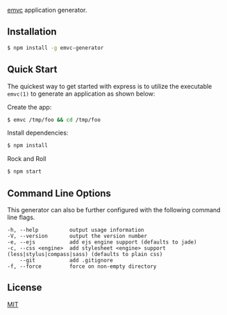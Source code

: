 [emvc](https://emvc.github.io/emvc) application generator.

## Installation

```sh
$ npm install -g emvc-generator
```

## Quick Start

The quickest way to get started with express is to utilize the executable `emvc(1)` to generate an application as shown below:

Create the app:

```bash
$ emvc /tmp/foo && cd /tmp/foo
```

Install dependencies:

```bash
$ npm install
```

Rock and Roll

```bash
$ npm start
```

## Command Line Options

This generator can also be further configured with the following command line flags.

    -h, --help          output usage information
    -V, --version       output the version number
    -e, --ejs           add ejs engine support (defaults to jade)
    -c, --css <engine>  add stylesheet <engine> support (less|stylus|compass|sass) (defaults to plain css)
        --git           add .gitignore
    -f, --force         force on non-empty directory

## License

[MIT](LICENSE)